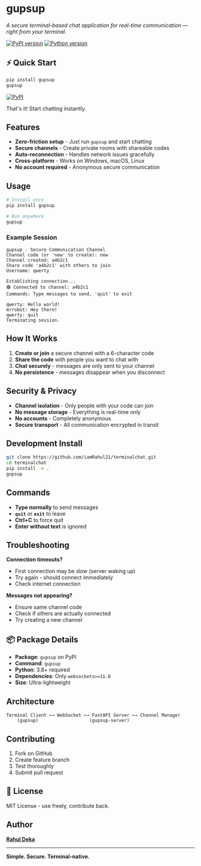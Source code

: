 # gupsup

*A secure terminal-based chat application for real-time communication — right from your terminal.*

[![PyPI version](https://img.shields.io/pypi/v/gupsup)](https://pypi.org/project/gupsup/)
[![Python version](https://img.shields.io/pypi/pyversions/gupsup)](https://pypi.org/project/gupsup/)

## ⚡ Quick Start

```bash
pip install gupsup
gupsup
```

[![PyPI](https://img.shields.io/pypi/v/gupsup?label=Install%20from%20PyPI)](https://pypi.org/project/gupsup/)

That's it! Start chatting instantly.

## Features

- **Zero-friction setup** - Just run `gupsup` and start chatting
- **Secure channels** - Create private rooms with shareable codes  
- **Auto-reconnection** - Handles network issues gracefully
- **Cross-platform** - Works on Windows, macOS, Linux
- **No account required** - Anonymous secure communication

## Usage

```bash
# Install once
pip install gupsup

# Run anywhere
gupsup
```

### Example Session
```
gupsup - Secure Communication Channel
Channel code (or 'new' to create): new
Channel created: a4b2c1
Share code 'a4b2c1' with others to join
Username: qwerty

Establishing connection...
🟢 Connected to channel: a4b2c1
Commands: Type messages to send, 'quit' to exit

qwerty: Hello world!
mrrobot: Hey there!
qwerty: quit
Terminating session.
```

## How It Works

1. **Create or join** a secure channel with a 6-character code
2. **Share the code** with people you want to chat with
3. **Chat securely** - messages are only sent to your channel
4. **No persistence** - messages disappear when you disconnect

## Security & Privacy

- **Channel isolation** - Only people with your code can join
- **No message storage** - Everything is real-time only
- **No accounts** - Completely anonymous
- **Secure transport** - All communication encrypted in transit

## Development Install
```bash
git clone https://github.com/iamRahul21/terminalchat.git
cd terminalchat
pip install -e .
gupsup
```

## Commands

- **Type normally** to send messages
- **`quit`** or **`exit`** to leave
- **Ctrl+C** to force quit
- **Enter without text** is ignored

## Troubleshooting

**Connection timeouts?**
- First connection may be slow (server waking up)
- Try again - should connect immediately
- Check internet connection

**Messages not appearing?**
- Ensure same channel code
- Check if others are actually connected
- Try creating a new channel

## 📦 Package Details

- **Package**: `gupsup` on PyPI
- **Command**: `gupsup` 
- **Python**: 3.8+ required
- **Dependencies**: Only `websockets>=11.0`
- **Size**: Ultra-lightweight

## Architecture

```
Terminal Client ←→ WebSocket ←→ FastAPI Server ←→ Channel Manager
    (gupsup)                   (gupsup-server)
```

## Contributing

1. Fork on GitHub
2. Create feature branch
3. Test thoroughly  
4. Submit pull request

## 📄 License

MIT License - use freely, contribute back.

## Author

**[Rahul Deka](https://rahul-deka.vercel.app/)**

---

**Simple. Secure. Terminal-native.**
